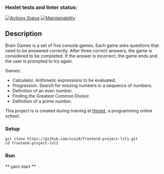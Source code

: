 ### Hexlet tests and linter status:
[![Actions Status](https://github.com/scsi9/frontend-project-lvl1/workflows/hexlet-check/badge.svg)](https://github.com/scsi9/frontend-project-lvl1/actions)
[![Maintainability](https://api.codeclimate.com/v1/badges/a99a88d28ad37a79dbf6/maintainability)](https://codeclimate.com/github/codeclimate/codeclimate/maintainability)

<h2>Description</h2>
Brain Games is a set of five console games. Each game asks questions that need to be answered correctly. After three correct answers, the game is considered to be completed. If the answer is incorrect, the game ends and the user is prompted to try again.

Games:
<ul>
<li>Calculator. Arithmetic expressions to be evaluated.</li>
<li>Progression. Search for missing numbers in a sequence of numbers.</li>
<li>Definition of an even number.</li>
<li>Finding the Greatest Common Divisor.</li>
<li>Definition of a prime number.</li>
  </ul>
  
This project is is created during training at <a href="https://ru.hexlet.io/">Hexlet</a>, a programming online school.


<h3>Setup</h3>

```
git clone https://github.com/scsi9/frontend-project-lvl1.git
cd frontend-project-lvl1
```
<h3>Run</h3>

**
yarn start
**
